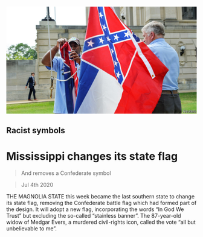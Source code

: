![](./images/20200704_USP002_1.jpg)

## Racist symbols

# Mississippi changes its state flag

> And removes a Confederate symbol

> Jul 4th 2020

THE MAGNOLIA STATE this week became the last southern state to change its state flag, removing the Confederate battle flag which had formed part of the design. It will adopt a new flag, incorporating the words “In God We Trust” but excluding the so-called “stainless banner”. The 87-year-old widow of Medgar Evers, a murdered civil-rights icon, called the vote “all but unbelievable to me”.